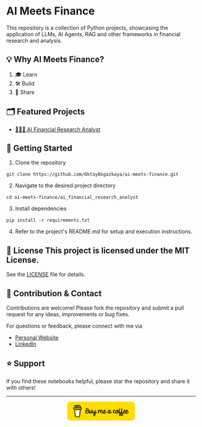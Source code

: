 # AI Meets Finance 

This repository is a collection of Python projects, showcasing the application of LLMs, AI Agents, RAG and other frameworks in financial research and analysis. 

## 💡 Why AI Meets Finance? 

1. 🎓 Learn
2. 🛠️ Build
3. 🔄 Share

## 🗂️ Featured Projects 

- [🕵🏻‍♂️ AI Financial Research Analyst](ai_financial_research_analyst)

## 🛫 Getting Started 

1. Clone the repository
```
git clone https://github.com/OktayBogazkaya/ai-meets-finance.git
```
2. Navigate to the desired project directory

```
cd ai-meets-finance/ai_financial_research_analyst
```
3. Install dependencies

```
pip install -r requirements.txt
```
4. Refer to the project's README.md for setup and execution instructions.

## 📝 License This project is licensed under the MIT License.

See the [LICENSE](LICENSE) file for details.

## 🤝 Contribution & Contact

Contributions are welcome! Please fork the repository and submit a pull request for any ideas, improvements or bug fixes.

For questions or feedback, please connect with me via 

- [Personal Website](https://lifelonglearner.de/)
- [LinkedIn](https://www.linkedin.com/in/oktay-bogazkaya/)

## ⭐ Support

If you find these notebooks helpful, please star the repository and share it with others! 

---

<div align="center">

[<img src="./public/button-buy-me-a-coffee.png" width="180" alt="Buy me a coffee button"/>](https://buymeacoffee.com/rhinoinsight)

</div>
